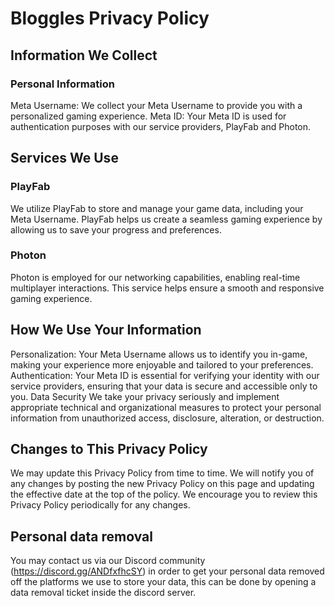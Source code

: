 # Bloggles Privacy Policy

## Information We Collect
### Personal Information
Meta Username: We collect your Meta Username to provide you with a personalized gaming experience.
Meta ID: Your Meta ID is used for authentication purposes with our service providers, PlayFab and Photon.
## Services We Use
### PlayFab
We utilize PlayFab to store and manage your game data, including your Meta Username. PlayFab helps us create a seamless gaming experience by allowing us to save your progress and preferences.

### Photon
Photon is employed for our networking capabilities, enabling real-time multiplayer interactions. This service helps ensure a smooth and responsive gaming experience.

## How We Use Your Information
Personalization: Your Meta Username allows us to identify you in-game, making your experience more enjoyable and tailored to your preferences.
Authentication: Your Meta ID is essential for verifying your identity with our service providers, ensuring that your data is secure and accessible only to you.
Data Security
We take your privacy seriously and implement appropriate technical and organizational measures to protect your personal information from unauthorized access, disclosure, alteration, or destruction.

## Changes to This Privacy Policy
We may update this Privacy Policy from time to time. We will notify you of any changes by posting the new Privacy Policy on this page and updating the effective date at the top of the policy. We encourage you to review this Privacy Policy periodically for any changes.

## Personal data removal
You may contact us via our Discord community (https://discord.gg/ANDfxfhcSY) in order to get your personal data removed off the platforms we use to store your data, this can be done by opening a data removal ticket inside the discord server.
